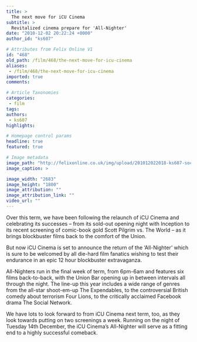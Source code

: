 ```yaml
---
title: >
  The next move for iCU Cinema
subtitle: >
  Revitalized cinema prepare for 'All-Nighter'
date: "2010-12-02 20:22:24 +0000"
author_id: "ks607"

# Attributes from Felix Online V1
id: "468"
old_path: /film/468/the-next-move-for-icu-cinema
aliases:
 - /film/468/the-next-move-for-icu-cinema
imported: true
comments:

# Article Taxonomies
categories:
 - film
tags:
authors:
 - ks607
highlights:

# Homepage control params
headline: true
featured: true

# Image metadata
image_path: "http://felixonline.co.uk/img/upload/201012022018-ks607-socialne.jpg"
image_caption: >

image_width: "2683"
image_height: "1800"
image_attribution: ""
image_attribution_link: ""
video_url: ""
---
```


Over this term, we have been following the relaunch of iCU Cinema and celebrating its successes – from its sold-out opening night with Inception to its recent screening of comic-book gold Scott Pilgrim vs. The World – as it brings blockbuster films back to the comfort of the Union.

But now iCU Cinema is set to announce the return of the ‘All-Nighter’ which is sure to be welcomed by all die-hard film fanatics wishing to test their endurance in an epic 12 hour blockbuster extravaganza.

All-Nighters run in the final week of term, from 6pm-6am and features six films back-to-back, with the Union Bar opening up in between intervals all through the night. The line-up this year includes a wide range of genres from the all-star shoot-em-up The Expendables, to the controversial British comedy about terrorism Four Lions, to the critically acclaimed Facebook drama The Social Network.

We have lots to look forward to from iCU Cinema next term, too, as they look towards putting on two screenings a week. Running on the night of Tuesday 14th December, the iCU Cinema’s All-Nighter will serve as a fitting end to a highly successful comeback.
